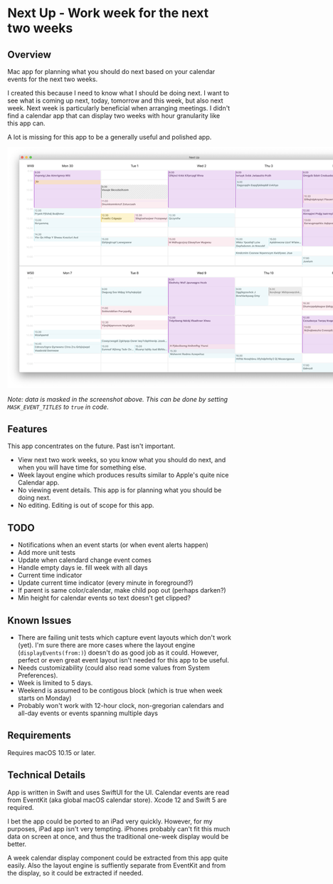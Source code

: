 # Next Up - Work week for the next two weeks

## Overview

Mac app for planning what you should do next based on your calendar events for the next two weeks.

I created this because I need to know what I should be doing next. I want to see what is coming up next, today, tomorrow and this week, but also next week. Next week is particularly beneficial when arranging meetings. I didn't find a calendar app that can display two weeks with hour granularity like this app can.

A lot is missing for this app to be a generally useful and polished app.

<img src="Doc/screenshot.png" alt="screenshot" style="max-width: 840px;"/>

*Note: data is masked in the screenshot above. This can be done by setting `MASK_EVENT_TITLES` to `true` in code.*

## Features

This app concentrates on the future. Past isn't important.

- View next two work weeks, so you know what you should do next, and when you will have time for something else.
- Week layout engine which produces results similar to Apple's quite nice Calendar app.
- No viewing event details. This app is for planning what you should be doing next.
- No editing. Editing is out of scope for this app.

## TODO

- Notifications when an event starts (or when event alerts happen)
- Add more unit tests
- Update when calendard change event comes
- Handle empty days ie. fill week with all days
- Current time indicator
- Update current time indicator (every minute in foreground?)
- If parent is same color/calendar, make child pop out (perhaps darken?)
- Min height for calendar events so text doesn't get clipped?

## Known Issues

- There are failing unit tests which capture event layouts which don't work (yet). I'm sure there are more cases where the layout engine (`displayEvents(from:)`) doesn't do as good job as it could. However, perfect or even great event layout isn't needed for this app to be useful.
- Needs customizability (could also read some values from System Preferences).
- Week is limited to 5 days.
- Weekend is assumed to be contigous block (which is true when week starts on Monday)
- Probably won't work with 12-hour clock, non-gregorian calendars and all-day events or events spanning multiple days

## Requirements

Requires macOS 10.15 or later.

## Technical Details

App is written in Swift and uses SwiftUI for the UI. Calendar events are read from EventKit (aka global macOS calendar store). Xcode 12 and Swift 5 are required.

I bet the app could be ported to an iPad very quickly. However, for my purposes, iPad app isn't very tempting. iPhones probably can't fit this much data on screen at once, and thus the traditional one-week display would be better.

A week calendar display component could be extracted from this app quite easily. Also the layout engine is suffiently separate from EventKit and from the display, so it could be extracted if needed.
